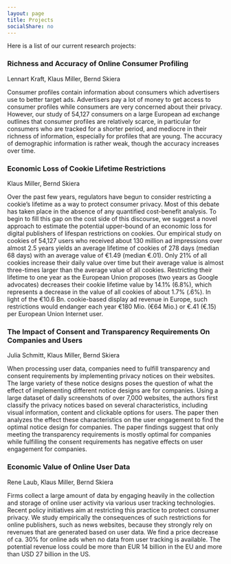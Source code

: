 ```yaml
---
layout: page
title: Projects
socialShare: no
---
```


Here is a list of our current research projects:

### Richness and Accuracy of Online Consumer Profiling

Lennart Kraft, Klaus Miller, Bernd Skiera

Consumer profiles contain information about consumers which advertisers use to better target ads. Advertisers pay a lot of money to get access to consumer profiles while consumers are very concerned about their privacy. However, our study of 54,127 consumers on a large European ad exchange outlines that consumer profiles are relatively scarce, in particular for consumers who are tracked for a shorter period, and mediocre in their richness of information, especially for profiles that are young. The accuracy of demographic information is rather weak, though the accuracy increases over time.

### Economic Loss of Cookie Lifetime Restrictions

Klaus Miller, Bernd Skiera

Over the past few years, regulators have begun to consider restricting a cookie’s lifetime as a way to protect consumer privacy. Most of this debate has taken place in the absence of any quantified cost-benefit analysis. To begin to fill this gap on the cost side of this discourse, we suggest a novel approach to estimate the potential upper-bound of an economic loss for digital publishers of lifespan restrictions on cookies. Our empirical study on cookies of 54,127 users who received about 130 million ad impressions over almost 2.5 years yields an average lifetime of cookies of 278 days (median 68 days) with an average value of €1.49 (median €.01). Only 21% of all cookies increase their daily value over time but their average value is almost three-times larger than the average value of all cookies. Restricting their lifetime to one year as the European Union proposes (two years as Google advocates) decreases their cookie lifetime value by 14.1% (6.8%), which represents a decrease in the value of all cookies of about 1.7% (.6%). In light of the €10.6 Bn. cookie-based display ad revenue in Europe, such restrictions would endanger each year €180 Mio. (€64 Mio.) or €.41 (€.15) per European Union Internet user.

### The Impact of Consent and Transparency Requirements On Companies and Users

Julia Schmitt, Klaus Miller, Bernd Skiera

When processing user data, companies need to fulfill transparency and consent requirements by implementing privacy notices on their websites. The large variety of these notice designs poses the question of what the effect of implementing different notice designs are for companies. Using a large dataset of daily screenshots of over 7,000 websites, the authors first classify the privacy notices based on several characteristics, including visual information, content and clickable options for users. The paper then analyzes the effect these characteristics on the user engagement to find the optimal notice design for companies. The paper findings suggest that only meeting the transparency requirements is mostly optimal for companies while fulfilling the consent requirements has negative effects on user engagement for companies.

### Economic Value of Online User Data

Rene Laub, Klaus Miller, Bernd Skiera

Firms collect a large amount of data by engaging heavily in the collection and storage of online user activity via various user tracking technologies. Recent policy initiatives aim at restricting this practice to protect consumer privacy. We study empirically the consequences of such restrictions for online publishers, such as news websites, because they strongly rely on revenues that are generated based on user data. We find a price decrease of ca. 30% for online ads when no data from user tracking is available. The potential revenue loss could be more than EUR 14 billion in the EU and more than USD 27 billion in the US.
